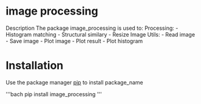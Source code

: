 # image processing

Description
The package image_processing is used to:
    Processing:
    - Histogram matching
    - Structural similary
    - Resize Image
Utils:
    - Read image
    - Save image
    - Plot image
    - Plot result
    - Plot histogram

# Installation

Use the package manager [pip](http://pip.pypa.io/en/stable/) to install package_name

'''bach
pip install image_processing
'''

